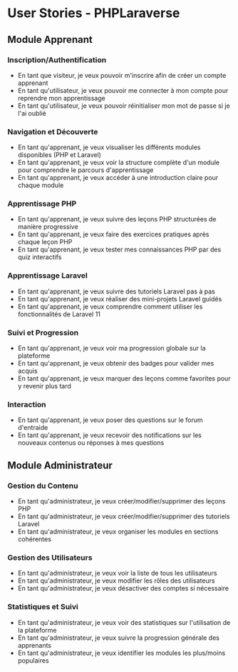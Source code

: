 # User Stories - PHPLaraverse

## Module Apprenant

### Inscription/Authentification
- En tant que visiteur, je veux pouvoir m'inscrire afin de créer un compte apprenant
- En tant qu'utilisateur, je veux pouvoir me connecter à mon compte pour reprendre mon apprentissage
- En tant qu'utilisateur, je veux pouvoir réinitialiser mon mot de passe si je l'ai oublié

### Navigation et Découverte
- En tant qu'apprenant, je veux visualiser les différents modules disponibles (PHP et Laravel)
- En tant qu'apprenant, je veux voir la structure complète d'un module pour comprendre le parcours d'apprentissage
- En tant qu'apprenant, je veux accéder à une introduction claire pour chaque module

### Apprentissage PHP
- En tant qu'apprenant, je veux suivre des leçons PHP structurées de manière progressive
- En tant qu'apprenant, je veux faire des exercices pratiques après chaque leçon PHP
- En tant qu'apprenant, je veux tester mes connaissances PHP par des quiz interactifs

### Apprentissage Laravel
- En tant qu'apprenant, je veux suivre des tutoriels Laravel pas à pas
- En tant qu'apprenant, je veux réaliser des mini-projets Laravel guidés
- En tant qu'apprenant, je veux comprendre comment utiliser les fonctionnalités de Laravel 11

### Suivi et Progression
- En tant qu'apprenant, je veux voir ma progression globale sur la plateforme
- En tant qu'apprenant, je veux obtenir des badges pour valider mes acquis
- En tant qu'apprenant, je veux marquer des leçons comme favorites pour y revenir plus tard

### Interaction
- En tant qu'apprenant, je veux poser des questions sur le forum d'entraide
- En tant qu'apprenant, je veux recevoir des notifications sur les nouveaux contenus ou réponses à mes questions

## Module Administrateur

### Gestion du Contenu
- En tant qu'administrateur, je veux créer/modifier/supprimer des leçons PHP
- En tant qu'administrateur, je veux créer/modifier/supprimer des tutoriels Laravel
- En tant qu'administrateur, je veux organiser les modules en sections cohérentes

### Gestion des Utilisateurs
- En tant qu'administrateur, je veux voir la liste de tous les utilisateurs
- En tant qu'administrateur, je veux modifier les rôles des utilisateurs
- En tant qu'administrateur, je veux désactiver des comptes si nécessaire

### Statistiques et Suivi
- En tant qu'administrateur, je veux voir des statistiques sur l'utilisation de la plateforme
- En tant qu'administrateur, je veux suivre la progression générale des apprenants
- En tant qu'administrateur, je veux identifier les modules les plus/moins populaires
